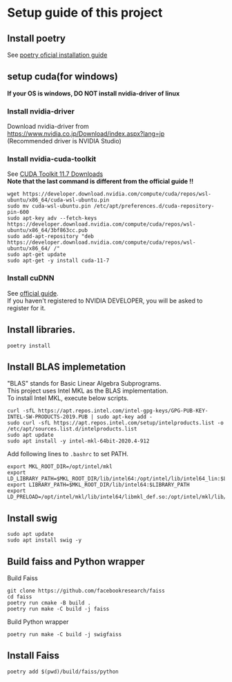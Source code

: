 # Setup guide of this project
## Install poetry
See [poetry oficial installation guide](https://python-poetry.org/docs/#installing-with-the-official-installer)

## setup cuda(for windows)
**If your OS is windows, DO NOT install nvidia-driver of linux**
### Install nvidia-driver
Download nvidia-driver from https://www.nvidia.co.jp/Download/index.aspx?lang=jp  
(Recommended driver is NVIDIA Studio)  

### Install nvidia-cuda-toolkit
See [CUDA Toolkit 11.7 Downloads](https://developer.nvidia.com/cuda-11-7-0-download-archive?target_os=Linux&target_arch=x86_64&Distribution=WSL-Ubuntu&target_version=2.0&target_type=deb_network)    
**Note that the last command is different from the official guide !!**

```shell
wget https://developer.download.nvidia.com/compute/cuda/repos/wsl-ubuntu/x86_64/cuda-wsl-ubuntu.pin
sudo mv cuda-wsl-ubuntu.pin /etc/apt/preferences.d/cuda-repository-pin-600
sudo apt-key adv --fetch-keys https://developer.download.nvidia.com/compute/cuda/repos/wsl-ubuntu/x86_64/3bf863cc.pub
sudo add-apt-repository "deb https://developer.download.nvidia.com/compute/cuda/repos/wsl-ubuntu/x86_64/ /"
sudo apt-get update
sudo apt-get -y install cuda-11-7
```

### Install cuDNN
See [official guide](https://developer.nvidia.com/rdp/cudnn-download).  
If you haven't registered to NVIDIA DEVELOPER, you will be asked to register for it.

## Install libraries.
```shell
poetry install
```

## Install BLAS implemetation
"BLAS" stands for Basic Linear Algebra Subprograms.  
This project uses Intel MKL as the BLAS implementation.  
To install Intel MKL, execute below scripts.
```shell
curl -sfL https://apt.repos.intel.com/intel-gpg-keys/GPG-PUB-KEY-INTEL-SW-PRODUCTS-2019.PUB | sudo apt-key add -
sudo curl -sfL https://apt.repos.intel.com/setup/intelproducts.list -o /etc/apt/sources.list.d/intelproducts.list
sudo apt update
sudo apt install -y intel-mkl-64bit-2020.4-912
```

Add following lines to `.bashrc` to set PATH.  

```
export MKL_ROOT_DIR=/opt/intel/mkl
export LD_LIBRARY_PATH=$MKL_ROOT_DIR/lib/intel64:/opt/intel/lib/intel64_lin:$LD_LIBRARY_PATH
export LIBRARY_PATH=$MKL_ROOT_DIR/lib/intel64:$LIBRARY_PATH
export LD_PRELOAD=/opt/intel/mkl/lib/intel64/libmkl_def.so:/opt/intel/mkl/lib/intel64/libmkl_avx2.so:/opt/intel/mkl/lib/intel64/libmkl_core.so:/opt/intel/mkl/lib/intel64/libmkl_intel_lp64.so:/opt/intel/mkl/lib/intel64/libmkl_intel_thread.so:/opt/intel/lib/intel64_lin/libiomp5.so
```

## Install swig
```
sudo apt update
sudo apt install swig -y
```

## Build faiss and Python wrapper
Build Faiss
```shell
git clone https://github.com/facebookresearch/faiss
cd faiss
poetry run cmake -B build .
poetry run make -C build -j faiss

```
Build Python wrapper
```shell
poetry run make -C build -j swigfaiss
```

## Install Faiss
```shell
poetry add $(pwd)/build/faiss/python
```
